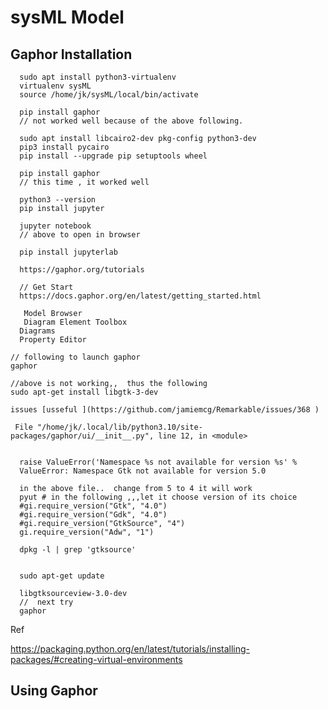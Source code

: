 
#  sysML Model  

##  Gaphor Installation 

      sudo apt install python3-virtualenv
      virtualenv sysML
      source /home/jk/sysML/local/bin/activate

      pip install gaphor
      // not worked well because of the above following. 

      sudo apt install libcairo2-dev pkg-config python3-dev
      pip3 install pycairo
      pip install --upgrade pip setuptools wheel

      pip install gaphor 
      // this time , it worked well

      python3 --version
      pip install jupyter

      jupyter notebook
      // above to open in browser

      pip install jupyterlab

      https://gaphor.org/tutorials

      // Get Start
      https://docs.gaphor.org/en/latest/getting_started.html  

       Model Browser
       Diagram Element Toolbox
      Diagrams
      Property Editor

    // following to launch gaphor
    gaphor

    //above is not working,,  thus the following
    sudo apt-get install libgtk-3-dev

    issues [usseful ](https://github.com/jamiemcg/Remarkable/issues/368 )
    
     File "/home/jk/.local/lib/python3.10/site-packages/gaphor/ui/__init__.py", line 12, in <module>


      raise ValueError('Namespace %s not available for version %s' %
      ValueError: Namespace Gtk not available for version 5.0
    
      in the above file..  change from 5 to 4 it will work
      pyut # in the following ,,,let it choose version of its choice
      #gi.require_version("Gtk", "4.0")
      #gi.require_version("Gdk", "4.0")
      #gi.require_version("GtkSource", "4")
      gi.require_version("Adw", "1")
      
      dpkg -l | grep 'gtksource'


      sudo apt-get update

      libgtksourceview-3.0-dev
      //  next try
      gaphor
      
Ref

https://packaging.python.org/en/latest/tutorials/installing-packages/#creating-virtual-environments
  
   ##  Using Gaphor
  
  
